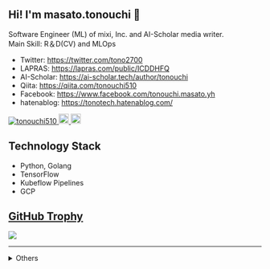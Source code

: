 ## Hi! I'm masato.tonouchi 👋
Software Engineer (ML) of mixi, Inc. and AI-Scholar media writer.  
Main Skill: R＆D(CV) and MLOps

- Twitter: https://twitter.com/tono2700
- LAPRAS: https://lapras.com/public/ICDDHFQ
- AI-Scholar: https://ai-scholar.tech/author/tonouchi  
- Qiita: https://qiita.com/tonouchi510  
- Facebook: https://www.facebook.com/tonouchi.masato.yh  
- hatenablog: https://tonotech.hatenablog.com/  

<p align="left"> 
  <a href="https://github.com/tonouchi510/tonouchi510/">
    <img src="https://komarev.com/ghpvc/?username=tonouchi510" alt="tonouchi510" />
  </a>
  <a href="http://twitter.com/tonouchi510">
    <img height="20" src="https://img.shields.io/twitter/follow/tono2700?label=Twitter&logo=twitter&style=flat" />
  </a>
  <a href="http://qiita.com/tonouchi510">
    <img height="20" src="https://qiita-badge.apiapi.app/s/tonouchi510/posts.svg" />
  </a>
</p>


## Technology Stack
- Python, Golang
- TensorFlow
- Kubeflow Pipelines
- GCP

## [GitHub Trophy](https://github.com/tonouchi510/github-profile-trophy)
<a href="https://github.com/tonouchi510/github-profile-trophy">
  <img src="https://github-profile-trophy.vercel.app/?username=tonouchi510"/>
</a>

---

<details>
  <summary>Others</summary>

#### 受賞
- 2017/10 MWS Cup 2017 2位
  - https://www.iwsec.org/mws/2017/photo.html
- 2019/12 NAVITIME API CHALLENGE 優秀賞
  - https://api-sdk.navitime.co.jp/challenge2019/
  - https://github.com/tonouchi510/navitime-challenge

#### 登壇歴
- 2018/05 SPT2018発表 "安全性と利便性を考慮したチャレンジ・レスポンス分離ユーザ認証に関する提案：Dummy Indicator"
- 2019/09 FIT2019発表 "CNNを用いた類似した三次元船型形状からの造波抵抗推定"
- 2020/07 日本ディープラーニング協会主催 CVPR 2020 技術報告会
  - https://jdla.connpass.com/event/177973/
  - https://speakerdeck.com/mixi_engineers/cvpr-2020-japan-deep-learning-association-lun-wen-shao-jie-bizinesuying-yong-li-toluo-mete
- 2021/03 今期の私は凄かったぞ！！！ 〜業務にいかにMLやDS等を使ってビジネスにめっちゃ貢献した話〜
  - https://machine-learning-pitch.connpass.com/event/199555/
  - https://www.slideshare.net/ssuser995b9a1/ml-245520906
  - スポンサー賞受賞
</details>
